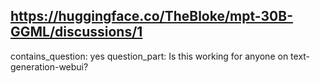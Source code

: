 ## https://huggingface.co/TheBloke/mpt-30B-GGML/discussions/1

contains_question: yes
question_part: Is this working for anyone on text-generation-webui?